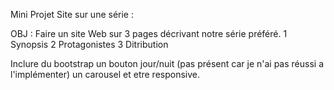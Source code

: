 Mini Projet Site sur une série : 

OBJ : Faire un site Web sur 3 pages décrivant notre série préféré. 
1 Synopsis
2 Protagonistes 
3 Ditribution 

Inclure du bootstrap
un bouton jour/nuit (pas présent car je n'ai pas réussi a l'implémenter)
un carousel
et etre responsive.
